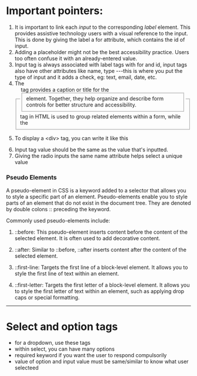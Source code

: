 # Important pointers:
1. It is important to link each *input* to the corresponding *label* element. This provides assistive technology users with a visual reference to the input.
This is done by giving the label a for attribute, which contains the id of input.
2. Adding a placeholder might not be the best accessibility practice. Users too often confuse it with an already-entered value.
3. Input tag is always associated with label tags with for and id, input tags also have other attributes like name, type ---this is where you put the type of input and it adds a check, eg: text, email, date, etc.
4. The <fieldset> tag in HTML is used to group related elements within a form, while the <legend> tag provides a caption or title for the <fieldset> element.
   Together, they help organize and describe form controls for better structure and accessibility.
5.   <p>To display a &lt;div&gt; tag, you can write it like this</p> 
6. Input tag value should be the same as the value that's inputted.
7. Giving the radio inputs the same name attribute helps select a unique value

### Pseudo Elements 
A pseudo-element in CSS is a keyword added to a selector that allows you to style a specific part of an element. Pseudo-elements enable you to style parts of an element that do not exist in the document tree. They are denoted by double colons :: preceding the keyword.

Commonly used pseudo-elements include:

1. ::before: This pseudo-element inserts content before the content of the selected element. It is often used to add decorative content.

2. ::after: Similar to ::before, ::after inserts content after the content of the selected element.

3. ::first-line: Targets the first line of a block-level element. It allows you to style the first line of text within an element.

4. ::first-letter: Targets the first letter of a block-level element. It allows you to style the first letter of text within an element, such as applying drop caps or special formatting.

-------------------------------

# Select and option tags
- for a dropdown, use these tags
- within select, you can have many options
- required keyword if you want the user to respond compulsorily
- value of option and input value must be same/similar to know what user selecteed 
